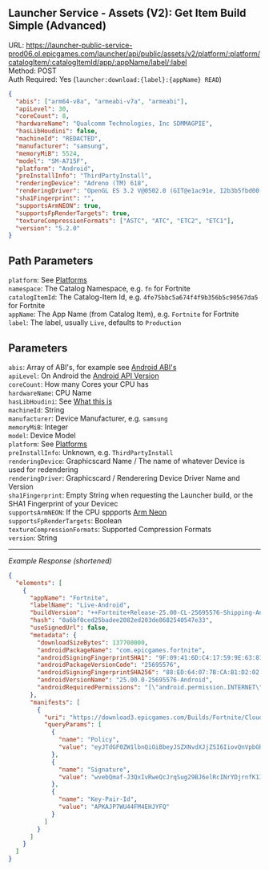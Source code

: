 ## Launcher Service - Assets (V2): Get Item Build Simple (Advanced)

URL: https://launcher-public-service-prod06.ol.epicgames.com/launcher/api/public/assets/v2/platform/:platform/catalogItem/:catalogItemId/app/:appName/label/:label \
Method: POST \
Auth Required: Yes (`launcher:download:{label}:{appName} READ`)

```json
{
  "abis": ["arm64-v8a", "armeabi-v7a", "armeabi"],
  "apiLevel": 30,
  "coreCount": 8,
  "hardwareName": "Qualcomm Technologies, Inc SDMMAGPIE",
  "hasLibHoudini": false,
  "machineId": "REDACTED",
  "manufacturer": "samsung",
  "memoryMiB": 5524,
  "model": "SM-A715F",
  "platform": "Android",
  "preInstallInfo": "ThirdPartyInstall",
  "renderingDevice": "Adreno (TM) 618",
  "renderingDriver": "OpenGL ES 3.2 V@0502.0 (GIT@e1ac91e, I2b3b5fbd00, 1605636002) (Date:11/17/20)",
  "sha1Fingerprint": "",
  "supportsArmNEON": true,
  "supportsFpRenderTargets": true,
  "textureCompressionFormats": ["ASTC", "ATC", "ETC2", "ETC1"],
  "version": "5.2.0"
}
```

## Path Parameters

`platform`: See [Platforms](../README.md#data) <br/>
`namespace`: The Catalog Namespace, e.g. `fn` for Fortnite <br/>
`catalogItemId`: The Catalog-Item Id, e.g. `4fe75bbc5a674f4f9b356b5c90567da5` for Fortnite <br/>
`appName`: The App Name (from Catalog Item), e.g. `Fortnite` for Fortnite <br/>
`label`: The label, usually `Live`, defaults to `Production`

## Parameters

`abis`: Array of ABI's, for example see [Android ABI's](https://developer.android.com/ndk/guides/abis) <br/>
`apiLevel`: On Android the [Android API Version](https://developer.android.com/tools/releases/platforms) <br/>
`coreCount`: How many Cores your CPU has <br/>
`hardwareName`: CPU Name <br/>
`hasLibHoudini`: See [What this is](https://commonsware.com/blog/2013/11/21/libhoudini-what-it-means-for-developers.html) <br/>
`machineId`: String <br/>
`manufacturer`: Device Manufacturer, e.g. `samsung` <br/>
`memoryMiB`: Integer <br/>
`model`: Device Model <br/>
`platform`: See [Platforms](../../../README.md#data) <br/>
`preInstallInfo`: Unknown, e.g. `ThirdPartyInstall` <br/>
`renderingDevice`: Graphicscard Name / The name of whatever Device is used for redendering <br/>
`renderingDriver`: Graphicscard / Renderering Device Driver Name and Version <br/>
`sha1Fingerprint`: Empty String when requesting the Launcher build, or the SHA1 Fingerprint of your Devicec <br/>
`supportsArmNEON`: If the CPU sppports [Arm Neon](https://developer.arm.com/Architectures/Neon) <br/>
`supportsFpRenderTargets`: Boolean <br/>
`textureCompressionFormats`: Supported Compression Formats <br/>
`version`: String <br/>

---

_Example Response (shortened)_

```json
{
  "elements": [
    {
      "appName": "Fortnite",
      "labelName": "Live-Android",
      "buildVersion": "++Fortnite+Release-25.00-CL-25695576-Shipping-Android",
      "hash": "0a6bf0ced25badee2082ed203de8682540547e33",
      "useSignedUrl": false,
      "metadata": {
        "downloadSizeBytes": 137700000,
        "androidPackageName": "com.epicgames.fortnite",
        "androidSigningFingerprintSHA1": "9F:09:41:6D:C4:17:59:9E:63:81:04:22:11:B7:96:40:1F:E2:16:98",
        "androidPackageVersionCode": "25695576",
        "androidSigningFingerprintSHA256": "88:ED:64:07:7B:CA:B1:D2:02:AC:F9:05:F1:60:E4:ED:6C:D5:8E:66:18:2F:A8:13:FC:A4:49:01:0F:2C:C5:05",
        "androidVersionName": "25.00.0-25695576-Android",
        "androidRequiredPermissions": "[\"android.permission.INTERNET\",\"android.permission.ACCESS_NETWORK_STATE\",\"android.permission.WAKE_LOCK\",\"com.android.vending.CHECK_LICENSE\",\"android.permission.ACCESS_WIFI_STATE\",\"android.permission.RECEIVE_BOOT_COMPLETED\",\"android.permission.MODIFY_AUDIO_SETTINGS\",\"android.permission.VIBRATE\",\"com.android.vending.BILLING\",\"android.permission.BLUETOOTH\",\"android.permission.RECORD_AUDIO\",\"com.samsung.android.iap.permission.BILLING\",\"android.permission.GET_ACCOUNTS\",\"android.permission.FOREGROUND_SERVICE\",\"com.google.android.c2dm.permission.RECEIVE\",\"com.epicgames.fortnite.permission.C2D_MESSAGE\"]"
      },
      "manifests": [
        {
          "uri": "https://download3.epicgames.com/Builds/Fortnite/CloudDir/fjxwON6Cfk_5yELu9EqXzS0RjQmyrQ.manifest",
          "queryParams": [
            {
              "name": "Policy",
              "value": "eyJTdGF0ZW1lbnQiOiBbeyJSZXNvdXJjZSI6IiovQnVpbGRzL0ZvcnRuaXRlL0Nsb3VkRGlyL2ZqeHdPTjZDZmtfNXlFTHU5RXFYelMwUmpRbXlyUS5tYW5pZmVzdCIsIkNvbmRpdGlvbiI6eyJEYXRlTGVzc1RoYW4iOnsiQVdTOkVwb2NoVGltZSI6MTY4NjUxMzgzNn0sIklwQWRkcmVzcyI6eyJBV1M6U291cmNlSXAiOiIwLjAuMC4wLzAifX19XX0_"
            },
            {
              "name": "Signature",
              "value": "wvebQmaf-J3QxIvRweQcJrqSug29BJ6elRcINrYDjrnfK1IEdjSxf0wTFV4cp1T3pVMOrN2TfxM6IxfQsjzirr7jFM1Q1p4bjSEdMuDhDu55c5GAhDs~9jr~3cYQsb6hvN3yuxRZVAJt4NFJwwraMRwM~AH3npqjFZdIhYWsmn9~467Aew~XpysGs-Hl9McMqLJaq7nT2fpIIf~exaKMxoqy7jrSI6hAr~sM0ZG8TmKpAxVZFZkWEhhx2vJPh579TNwMdk1y40KXd4uWZzTSMV2fFg2q4QW1ZflZwoyVK5BGTr0oToO8BAe9GlsALOxXDK-UsZx9541JA8sf9M5IEA__"
            },
            {
              "name": "Key-Pair-Id",
              "value": "APKAJP7WU44FM4EHJYFQ"
            }
          ]
        }
      ]
    }
  ]
}
```
